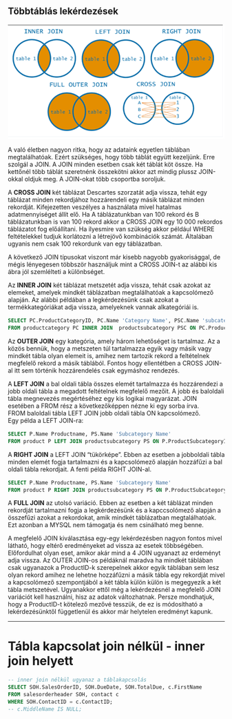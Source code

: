 ## Többtáblás lekérdezések

![image1](/.pics/sqljoin.png)  

A való életben nagyon ritka, hogy az adataink egyetlen táblában megtalálhatóak. Ezért szükséges, hogy több táblát együtt kezeljünk. Erre szolgál a JOIN. A JOIN minden esetben csak két táblát köt össze. Ha kettőnél több táblát szeretnénk összekötni akkor azt mindig plussz JOIN-okkal oldjuk meg. A JOIN-okat több csoportba soroljuk.

A **CROSS JOIN** két táblázat Descartes szorzatát adja vissza, tehát egy táblázat minden rekordjához hozzárendeli egy másik táblázat minden rekordját. Kifejezetten veszélyes a használata mivel hatalmas adatmennyiséget állít elő. Ha A táblázatunkban van 100 rekord és B táblázatunkban is van 100 rekord akkor a CROSS JOIN egy 10 000 rekordos táblázatot fog előállítani. Ha ilyesmire van szükség akkor például WHERE feltételekkel tudjuk korlátozni a létrejövő kombinációk számát. Általában ugyanis nem csak 100 rekordunk van egy táblázatban.

A következő JOIN típusokat viszont már kisebb nagyobb gyakorisággal, de mégis lényegesen többször használjuk mint a CROSS JOIN-t az alábbi kis ábra jól szemlélteti a különbséget.  

Az **INNER JOIN** két táblázat metszetét adja vissza, tehát csak azokat az elemeket, amelyek mindkét táblázatban megtalálhatóak a kapcsolómező alapján. Az alábbi példában a legkérdezésünk csak azokat a termékkategóriákat adja vissza, amelyeknek vannak alkategóriái is.
```sql
SELECT PC.ProductCategoryID, PC.Name 'Category Name', PSC.Name 'subcategory name'
FROM productcategory PC INNER JOIN  productsubcategory PSC ON PC.ProductCategoryID=PSC.ProductCategoryID
```  
Az **OUTER JOIN** egy kategória, amely három lehetőséget is tartalmaz. Az a közös bennük, hogy a metszeten túl tartalmazza egyik vagy másik vagy mindkét tábla olyan elemeit is, amihez nem tartozik rekord a feltételnek megfelelő rekord a másik táblából. Fontos hogy ellentétben a CROSS JOIN-al itt sem történik hozzárendelés csak egymáshoz rendezés.  

A **LEFT JOIN** a bal oldali tábla összes elemét tartalmazza és hozzárendezi a jobb oldali tábla a megadott feltételnek megfelelő mezőit. A jobb és baloldali tábla megnevezés megértéséhez egy kis logikai magyarázat. JOIN esetében a FROM rész a következőképpen nézne ki egy sorba írva.  
FROM baloldali tábla LEFT JOIN jobb oldali tábla ON kapcsolómező.  
Egy példa a LEFT JOIN-ra:  
```sql
SELECT P.Name Productname, PS.Name 'Subcategory Name'
FROM product P LEFT JOIN productsubcategory PS ON P.ProductSubcategoryID=PS.ProductSubcategoryID
```
A **RIGHT JOIN** a LEFT JOIN “tükörképe”. Ebben az esetben a jobboldali tábla minden elemét fogja tartalmazni és a kapcsolómező alapján hozzáfűzi a bal oldali tábla rekordjait.
A fenti példa RIGHT JOIN-al.
```sql
SELECT P.Name Productname, PS.Name 'Subcategory Name'
FROM product P RIGHT JOIN productsubcategory PS ON P.ProductSubcategoryID=PS.ProductSubcategoryID
```  

A **FULL JOIN** az utolsó variáció. Ebben az esetben a két táblázat minden rekordját tartalmazni fogja a legkérdezésünk és a kapccsolómező alapján a összefűzi azokat a rekordokat, amik mindkét táblázatban megtalálhatóak. Ezt azonban a MYSQL nem támogatja és nem csinálható meg benne.  

A megfelelő JOIN kiválasztása egy-egy lekérdezésben nagyon fontos mivel látható, hogy eltérő eredményeket ad vissza az esetek többségében. Előfordulhat olyan eset, amikor akár mind a 4 JOIN ugyanazt az erdeményt adja vissza. Az OUTER JOIN-os példáknál maradva ha mindkét táblában csak ugyanazok a ProductID-k szerepelnek akkor egyik táblában sem lesz olyan rekord amihez ne lehetne hozzáfűzni a másik tábla egy rekordját mivel a kapcsolómező szempontjából a két tábla külön külön is megegyezik a két tábla metszetével. Ugyanakkor ettől még a lekérdezésnél a megfelelő JOIN variációt kell használni, hisz az adatok változhatnak. Persze mondhatjuk, hogy a ProductID-t kötelező mezővé tesszük, de ez is módosítható a lekérdezésünktől függetlenül és akkor már helytelen eredményt kapunk. 

--- 
# Tábla kapcsolat join nélkül - inner join helyett  

```sql
-- inner join nélkül ugyanaz a táblakapcsolás
SELECT SOH.SalesOrderID, SOH.DueDate, SOH.TotalDue, c.FirstName
FROM salesorderheader SOH, contact c
WHERE SOH.ContactID = c.ContactID;
-- c.MiddleName IS NULL;
```
